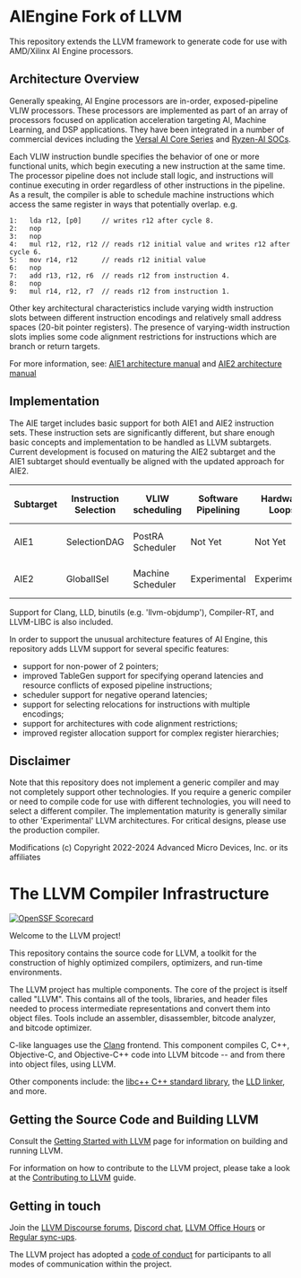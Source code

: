 # AIEngine Fork of LLVM

This repository extends the LLVM framework to generate code for use with AMD/Xilinx AI Engine processors.

## Architecture Overview

Generally speaking, AI Engine processors are in-order, exposed-pipeline VLIW processors.  These processors are implemented as part of an array of processors focused on application acceleration targeting AI, Machine Learning, and DSP applications.  They have been integrated in a number of commercial devices including the [Versal AI Core Series](https://www.xilinx.com/products/silicon-devices/acap/versal-ai-core.html) and [Ryzen-AI SOCs](https://www.amd.com/en/products/processors/consumer/ryzen-ai.html).

Each VLIW instruction bundle specifies the behavior of one or more functional units, which begin executing a new instruction at the same time.  The processor pipeline does not include stall logic, and instructions will continue executing in order regardless of other instructions in the pipeline.  As a result, the compiler is able to schedule machine instructions which access the same register in ways that potentially overlap.  e.g.

```
1:   lda r12, [p0]     // writes r12 after cycle 8.
2:   nop
3:   nop
4:   mul r12, r12, r12 // reads r12 initial value and writes r12 after cycle 6.
5:   mov r14, r12      // reads r12 initial value
6:   nop
7:   add r13, r12, r6  // reads r12 from instruction 4.
8:   nop
9:   mul r14, r12, r7  // reads r12 from instruction 1.
```

Other key architectural characteristics include varying width instruction slots between different instruction encodings and relatively small address spaces (20-bit pointer registers).  The presence of varying-width instruction slots implies some code alignment restrictions for instructions which are branch or return targets.

For more information, see:
[AIE1 architecture manual](https://docs.xilinx.com/r/en-US/am009-versal-ai-engine) and 
[AIE2 architecture manual](https://docs.xilinx.com/r/en-US/am020-versal-aie-ml)


## Implementation

The AIE target includes basic support for both AIE1 and AIE2 instruction sets.  These instruction sets are significantly different, but share enough basic concepts and implementation to be handled as LLVM subtargets.  Current development is focused on maturing the AIE2 subtarget and the AIE1 subtarget should eventually be aligned with the updated approach for AIE2.

| Subtarget | Instruction Selection | VLIW scheduling | Software Pipelining | Hardware Loops | delay slot filling | Floating point | Vector Intrinsics | post-increment addressing |
| --- | --- | --- | --- | --- | --- | --- | --- | --- |
| AIE1 | 	SelectionDAG	| PostRA Scheduler	| Not Yet	| Not Yet	    | Not Yet	| Yes, vector fp32	    | Yes, i8, i16, i32	| No  |
| AIE2 |	GlobalISel	    | Machine Scheduler	| Experimental | Experimental	| Yes	    | Yes, vector bfloat	| Yes, i8, i16   	| Yes |

Support for Clang, LLD, binutils (e.g. 'llvm-objdump'), Compiler-RT, and LLVM-LIBC is also included.

In order to support the unusual architecture features of AI Engine, this repository adds LLVM support for several specific features:
- support for non-power of 2 pointers;
- improved TableGen support for specifying operand latencies and resource conflicts of exposed pipeline instructions;
- scheduler support for negative operand latencies;
- support for selecting relocations for instructions with multiple encodings;
- support for architectures with code alignment restrictions;
- improved register allocation support for complex register hierarchies;

## Disclaimer

Note that this repository does not implement a generic compiler and may not completely support other technologies.  If you require a generic compiler or need to compile code for use with different technologies, you will need to select a different compiler.  The implementation maturity is generally similar to other 'Experimental' LLVM architectures.  For critical designs, please use the production compiler.

Modifications (c) Copyright 2022-2024 Advanced Micro Devices, Inc. or its affiliates

# The LLVM Compiler Infrastructure

[![OpenSSF Scorecard](https://api.securityscorecards.dev/projects/github.com/llvm/llvm-project/badge)](https://securityscorecards.dev/viewer/?uri=github.com/llvm/llvm-project)

Welcome to the LLVM project!

This repository contains the source code for LLVM, a toolkit for the
construction of highly optimized compilers, optimizers, and run-time
environments.

The LLVM project has multiple components. The core of the project is
itself called "LLVM". This contains all of the tools, libraries, and header
files needed to process intermediate representations and convert them into
object files. Tools include an assembler, disassembler, bitcode analyzer, and
bitcode optimizer.

C-like languages use the [Clang](http://clang.llvm.org/) frontend. This
component compiles C, C++, Objective-C, and Objective-C++ code into LLVM bitcode
-- and from there into object files, using LLVM.

Other components include:
the [libc++ C++ standard library](https://libcxx.llvm.org),
the [LLD linker](https://lld.llvm.org), and more.

## Getting the Source Code and Building LLVM

Consult the
[Getting Started with LLVM](https://llvm.org/docs/GettingStarted.html#getting-the-source-code-and-building-llvm)
page for information on building and running LLVM.

For information on how to contribute to the LLVM project, please take a look at
the [Contributing to LLVM](https://llvm.org/docs/Contributing.html) guide.

## Getting in touch

Join the [LLVM Discourse forums](https://discourse.llvm.org/), [Discord
chat](https://discord.gg/xS7Z362),
[LLVM Office Hours](https://llvm.org/docs/GettingInvolved.html#office-hours) or
[Regular sync-ups](https://llvm.org/docs/GettingInvolved.html#online-sync-ups).

The LLVM project has adopted a [code of conduct](https://llvm.org/docs/CodeOfConduct.html) for
participants to all modes of communication within the project.
